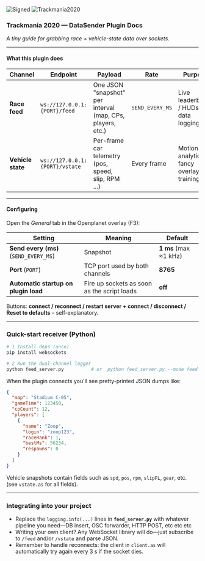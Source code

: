 ![Signed](https://img.shields.io/badge/Signed-No-FF3333)
![Trackmania2020](https://img.shields.io/badge/Game-Trackmania-blue)

### Trackmania 2020 — DataSender Plugin Docs

*A tiny guide for grabbing race + vehicle-state data over sockets.*

---

#### What this plugin does

| Channel           | Endpoint                       | Payload                                                    | Rate            | Purpose                                          |
| ----------------- | ------------------------------ | ---------------------------------------------------------- | --------------- | ------------------------------------------------ |
| **Race feed**     | `ws://127.0.0.1:{PORT}/feed`   | One JSON "snapshot" per interval (map, CPs, players, etc.) | `SEND_EVERY_MS` | Live leaderboard / HUDs / data logging           |
| **Vehicle state** | `ws://127.0.0.1:{PORT}/vstate` | Per-frame car telemetry (pos, speed, slip, RPM ...)        | Every frame     | Motion rigs, analytics, fancy overlays, training |

---

#### Configuring

Open the *General* tab in the Openplanet overlay (F3):

| Setting                               | Meaning                                     | Default               |
| ------------------------------------- | ------------------------------------------- | --------------------- |
| **Send every (ms)** (`SEND_EVERY_MS`) | Snapshot                                    | **1 ms** (max ≈1 kHz) |
| **Port** (`PORT`)                     | TCP port used by both channels              | **8765**              |
| **Automatic startup on plugin load**  | Fire up sockets as soon as the script loads | **off**               |

Buttons: **connect / reconnect / restart server + connect / disconnect / Reset to defaults** – self-explanatory.

---

### Quick-start receiver (Python)

```bash
# 1 Install deps (once)
pip install websockets

# 2 Run the dual-channel logger
python feed_server.py          # or  python feed_server.py --mode feed|vstate|both
```

When the plugin connects you'll see pretty-printed JSON dumps like:

```json
{
  "map": "Stadium C-05",
  "gameTime": 123450,
  "cpCount": 12,
  "players": [
    {
      "name": "Zoop",
      "login": "zoop123",
      "raceRank": 1,
      "bestMs": 56234,
      "respawns": 0
    }
  ]
}
```

Vehicle snapshots contain fields such as `spd`, `pos`, `rpm`, `slipFL`, `gear`, etc. (see `vstate.as` for all fields).

---

### Integrating into your project

* Replace the `logging.info(...)` lines in **`feed_server.py`** with whatever pipeline you need—DB insert, OSC forwarder, HTTP POST, etc etc etc
* Writing your own client? Any WebSocket library will do—just subscribe to `/feed` and/or `/vstate` and parse JSON.
* Remember to handle reconnects: the client in `client.as` will automatically try again every 3 s if the socket dies.
